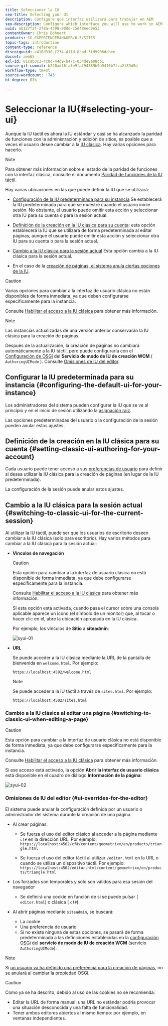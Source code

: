 ```yaml
---
title: Seleccionar la IU
seo-title: Selecting your UI
description: Configure qué interfaz utilizará para trabajar en AEM
seo-description: Configure which interface you will use to work in AEM
uuid: ab127f2f-2f8a-4398-90dd-c5d48eed9e53
contentOwner: Chris Bohnert
products: SG_EXPERIENCEMANAGER/6.5/SITES
topic-tags: introduction
content-type: reference
discoiquuid: e418d330-f234-411d-8cad-3fd9906dcbee
docset: aem65
exl-id: 01cab3c3-4c0d-44d9-b47c-034de9a08cb1
source-git-commit: b220adf6fa3e9faf94389b9a9416b7fca2f89d9d
workflow-type: tm+mt
source-wordcount: '743'
ht-degree: 83%

---
```


# Seleccionar la IU{#selecting-your-ui}

Aunque la IU táctil es ahora la IU estándar y casi se ha alcanzado la paridad de funciones con la administración y edición de sitios, es posible que a veces el usuario desee cambiar a la [IU clásica](/help/sites-classic-ui-authoring/classicui.md). Hay varias opciones para hacerlo.

>[!NOTE]
>
>Para obtener más información sobre el estado de la paridad de funciones con la interfaz clásica, consulte el documento [Paridad de funciones de la IU táctil](/help/release-notes/touch-ui-features-status.md).

Hay varias ubicaciones en las que puede definir la IU que se utilizará:

* [Configuración de la IU predeterminada para su instancia](#configuring-the-default-ui-for-your-instance) Se establecerá la IU predeterminada para que se muestre cuando el usuario inicie sesión. No obstante, el usuario puede omitir esta acción y seleccionar otra IU para su cuenta o para la sesión actual.

* [Definición de la creación en la IU clásica para su cuenta](/help/sites-authoring/select-ui.md#setting-classic-ui-authoring-for-your-account): esta opción establecerá la IU que se utilizará de forma predeterminada al editar páginas, aunque el usuario puede omitir esta acción y seleccionar otra IU para su cuenta o para la sesión actual.

* [Cambio a la IU clásica para la sesión actual](#switching-to-classic-ui-for-the-current-session) Esta opción cambia a la IU clásica para la sesión actual.

* En el caso de la [creación de páginas, el sistema anula ciertas opciones de la IU](#ui-overrides-for-the-editor).

>[!CAUTION]
>
>Varias opciones para cambiar a la interfaz de usuario clásica no están disponibles de forma inmediata, ya que deben configurarse específicamente para la instancia.
>
>Consulte [Habilitar el acceso a la IU clásica](/help/sites-administering/enable-classic-ui.md) para obtener más información.

>[!NOTE]
>
>Las instancias actualizadas de una versión anterior conservarán la IU clásica para la creación de páginas.
>
>Después de la actualización, la creación de páginas no cambiará automáticamente a la IU táctil, pero puede configurarla con el [Configuración de OSGi](/help/sites-deploying/configuring-osgi.md) del **Servicio de modo de IU de creación WCM** ( `AuthoringUIMode` ). Consulte [Omisiones de IU del editor](#ui-overrides-for-the-editor).

## Configurar la IU predeterminada para su instancia {#configuring-the-default-ui-for-your-instance}

Los administradores del sistema pueden configurar la IU que se ve al principio y en el inicio de sesión utilizando la [asignación raíz](/help/sites-deploying/osgi-configuration-settings.md#daycqrootmapping).

Las opciones predeterminadas del usuario o la configuración de la sesión pueden anular estos ajustes.

## Definición de la creación en la IU clásica para su cuenta {#setting-classic-ui-authoring-for-your-account}

Cada usuario puede tener acceso a sus [preferencias de usuario](/help/sites-authoring/user-properties.md#userpreferences) para definir si desea utilizar la IU clásica para la creación de páginas (en lugar de la IU predeterminada).

La configuración de la sesión puede anular estos ajustes.

## Cambio a la IU clásica para la sesión actual {#switching-to-classic-ui-for-the-current-session}

Al utilizar la IU táctil, puede ser que los usuarios de escritorio deseen cambiar a la IU clásica (solo para escritorio). Hay varios métodos para cambiar a la IU clásica para la sesión actual:

* **Vínculos de navegación** 

   >[!CAUTION]
   >
   >Esta opción para cambiar a la interfaz de usuario clásica no está disponible de forma inmediata, ya que debe configurarse específicamente para la instancia.
   >
   >
   >Consulte [Habilitar el acceso a la IU clásica](/help/sites-administering/enable-classic-ui.md) para obtener más información.

   Si esta opción está activada, cuando pasa el cursor sobre una consola aplicable aparece un icono (el símbolo de un monitor) que, al tocar o hacer clic en él, abre la ubicación apropiada en la IU clásica.

   Por ejemplo, los vínculos de **Sitio** a **siteadmin**: 

   ![syui-01](assets/syui-01.png)

* **URL**

   Se puede acceder a la IU clásica mediante la URL de la pantalla de bienvenida en `welcome.html`. Por ejemplo:

   `https://localhost:4502/welcome.html`

   >[!NOTE]
   >
   >Se puede acceder a la IU táctil a través de `sites.html`. Por ejemplo:
   >
   >
   >`https://localhost:4502/sites.html`

### Cambio a la IU clásica al editar una página {#switching-to-classic-ui-when-editing-a-page}

>[!CAUTION]
>
>Esta opción para cambiar a la interfaz de usuario clásica no está disponible de forma inmediata, ya que debe configurarse específicamente para la instancia.
>
>Consulte [Habilitar el acceso a la IU clásica](/help/sites-administering/enable-classic-ui.md) para obtener más información.

Si ese acceso está activado, la opción **Abrir la interfaz de usuario clásica** está disponible en el cuadro de diálogo **Información de la página**:

![syui-02](assets/syui-02.png)

### Omisiones de IU del editor {#ui-overrides-for-the-editor}

El sistema puede anular la configuración definida por un usuario o administrador del sistema durante la creación de una página.

* Al crear páginas:

   * Se fuerza el uso del editor clásico al acceder a la página mediante `cf#` en la dirección URL. Por ejemplo:
      `https://localhost:4502/cf#/content/geometrixx/en/products/triangle.html`

   * Se fuerza el uso del editor táctil al utilizar `/editor.html` en la URL o cuando se utiliza un dispositivo táctil. Por ejemplo:
      `https://localhost:4502/editor.html/content/geometrixx/en/products/triangle.html`

* Los forzados son temporales y solo son válidos para esa sesión del navegador

   * Se definirá una cookie en función de si se puede pulsar ( `editor.html`) o clásica ( `cf#`).

* Al abrir páginas mediante `siteadmin`, se buscará:

   * La cookie
   * Una preferencia de usuario
   * Si no existe ninguna de estas opciones, se pasará de forma predeterminada a las definiciones establecidas en la [configuración OSGi](/help/sites-deploying/configuring-osgi.md) del **servicio de modo de IU de creación WCM** (servicio `AuthoringUIMode`).

>[!NOTE]
>
>Si [un usuario ya ha definido una preferencia para la creación de páginas](#settingthedefaultauthoringuiforyouraccount), no se anulará al cambiar la propiedad OSGi.

>[!CAUTION]
>
>Como ya se ha descrito, debido al uso de las cookies no se recomienda:
>
>* Editar la URL de forma manual: una URL no estándar podría provocar una situación desconocida y una falta de funcionalidad.
>* Tener ambos editores abiertos al mismo tiempo: por ejemplo, en ventanas independientes.

